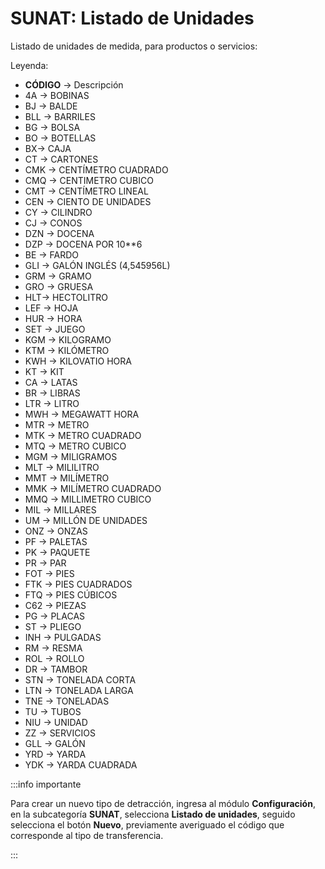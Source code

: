 # SUNAT: Listado de Unidades

Listado de unidades de medida, para productos o servicios:

Leyenda:

* **CÓDIGO** → Descripción
* 4A → BOBINAS
* BJ → BALDE
* BLL → BARRILES
* BG →  BOLSA
* BO →  BOTELLAS
* BX→  CAJA
* CT →  CARTONES
* CMK →  CENTÍMETRO CUADRADO
* CMQ →  CENTIMETRO CUBICO
* CMT →  CENTÍMETRO LINEAL
* CEN → CIENTO DE UNIDADES
* CY → CILINDRO
* CJ → CONOS
* DZN → DOCENA
* DZP → DOCENA POR 10**6
* BE → FARDO
* GLI → GALÓN INGLÉS (4,545956L)
* GRM → GRAMO
* GRO → GRUESA
* HLT→ HECTOLITRO
* LEF → HOJA
* HUR → HORA
* SET → JUEGO
* KGM → KILOGRAMO
* KTM → KILÓMETRO
* KWH → KILOVATIO HORA
* KT → KIT
* CA → LATAS
* BR → LIBRAS
* LTR → LITRO
* MWH → MEGAWATT HORA
* MTR → METRO
* MTK → METRO CUADRADO
* MTQ → METRO CUBICO
* MGM → MILIGRAMOS
* MLT → MILILITRO
* MMT → MILÍMETRO
* MMK → MILÍMETRO CUADRADO
* MMQ → MILLIMETRO CUBICO
* MIL → MILLARES
* UM →  MILLÓN DE UNIDADES
* ONZ → ONZAS
* PF → PALETAS
* PK → PAQUETE
* PR → PAR
* FOT → PIES
* FTK → PIES CUADRADOS
* FTQ → PIES CÚBICOS
* C62 → PIEZAS
* PG → PLACAS
* ST → PLIEGO
* INH → PULGADAS
* RM → RESMA
* ROL → ROLLO
* DR → TAMBOR
* STN → TONELADA CORTA
* LTN → TONELADA LARGA
* TNE → TONELADAS
* TU → TUBOS
* NIU → UNIDAD
* ZZ → SERVICIOS
* GLL → GALÓN
* YRD → YARDA
* YDK → YARDA CUADRADA

:::info importante

Para crear un nuevo tipo de detracción, ingresa al módulo **Configuración**, en la subcategoría **SUNAT**, selecciona **Listado de unidades**, seguido selecciona el botón **Nuevo**, previamente averiguado el código que corresponde al tipo de transferencia.

:::
